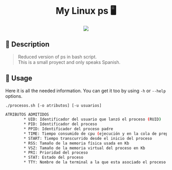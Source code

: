 <h1 align="center"> My Linux ps 🖥️</h1>

<p align="center">
  <img src="https://img.shields.io/badge/version-1.0-brightgreen" />
</p>

## 📝 Description

> Reduced version of ps in bash script. <br>This is a small proyect and only speaks Spanish.

## 🚀 Usage
Here it is all the needed information. You can get it too by using ```-h``` or ```--help``` options.
```sh
./procesos.sh [-o atributos] [-u usuarios]

ATRIBUTOS ADMITIDOS
        * UID: Identificador del usuario que lanzó el proceso (RUID)
        * PID: Identificador del proceso
        * PPID: Identificador del proceso padre
        * TIME: Tiempo consumido de cpu (ejecución y en la cola de preparados)
        * START: Tiempo transcurrido desde el inicio del proceso
        * RSS: Tamaño de la memoria física usada en Kb
        * VSZ: Tamaño de la memoria virtual del proceso en Kb
        * PRI: Prioridad del proceso
        * STAT: Estado del proceso
        * TTY: Nombre de la terminal a la que esta asociado el proceso
```
